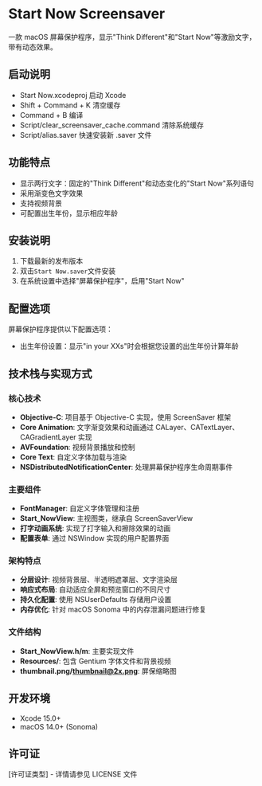 # Start Now Screensaver

一款 macOS 屏幕保护程序，显示"Think Different"和"Start Now"等激励文字，带有动态效果。

## 启动说明
- Start Now.xcodeproj 启动 Xcode
- Shift + Command + K 清空缓存
- Command + B 编译
- Script/clear_screensaver_cache.command 清除系统缓存
- Script/alias.saver 快速安装新 .saver 文件


## 功能特点

- 显示两行文字：固定的"Think Different"和动态变化的"Start Now"系列语句
- 采用渐变色文字效果
- 支持视频背景
- 可配置出生年份，显示相应年龄

## 安装说明

1. 下载最新的发布版本
2. 双击`Start Now.saver`文件安装
3. 在系统设置中选择"屏幕保护程序"，启用"Start Now"

## 配置选项

屏幕保护程序提供以下配置选项：
- 出生年份设置：显示"in your XXs"时会根据您设置的出生年份计算年龄

## 技术栈与实现方式

### 核心技术
- **Objective-C**: 项目基于 Objective-C 实现，使用 ScreenSaver 框架
- **Core Animation**: 文字渐变效果和动画通过 CALayer、CATextLayer、CAGradientLayer 实现
- **AVFoundation**: 视频背景播放和控制
- **Core Text**: 自定义字体加载与渲染
- **NSDistributedNotificationCenter**: 处理屏幕保护程序生命周期事件

### 主要组件
- **FontManager**: 自定义字体管理和注册
- **Start_NowView**: 主视图类，继承自 ScreenSaverView
- **打字动画系统**: 实现了打字输入和擦除效果的动画
- **配置表单**: 通过 NSWindow 实现的用户配置界面

### 架构特点
- **分层设计**: 视频背景层、半透明遮罩层、文字渲染层
- **响应式布局**: 自动适应全屏和预览窗口的不同尺寸
- **持久化配置**: 使用 NSUserDefaults 存储用户设置
- **内存优化**: 针对 macOS Sonoma 中的内存泄漏问题进行修复

### 文件结构
- **Start_NowView.h/m**: 主要实现文件
- **Resources/**: 包含 Gentium 字体文件和背景视频
- **thumbnail.png/thumbnail@2x.png**: 屏保缩略图

## 开发环境

- Xcode 15.0+
- macOS 14.0+ (Sonoma)

## 许可证

[许可证类型] - 详情请参见 LICENSE 文件
